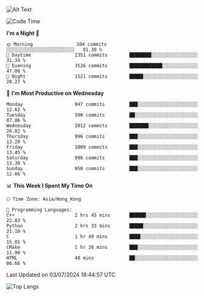![Alt Text](https://media.tenor.com/3Gehha8RO-sAAAAC/goose-dance.gif)

<!--START_SECTION:waka-->
![Code Time](http://img.shields.io/badge/Code%20Time-199%20hrs%202%20mins-blue)

**I'm a Night 🦉** 

```text
🌞 Morning                104 commits         ░░░░░░░░░░░░░░░░░░░░░░░░░   01.39 % 
🌆 Daytime                2351 commits        ████████░░░░░░░░░░░░░░░░░   31.34 % 
🌃 Evening                3526 commits        ████████████░░░░░░░░░░░░░   47.00 % 
🌙 Night                  1521 commits        █████░░░░░░░░░░░░░░░░░░░░   20.27 % 
```
📅 **I'm Most Productive on Wednesday** 

```text
Monday                   947 commits         ███░░░░░░░░░░░░░░░░░░░░░░   12.62 % 
Tuesday                  590 commits         ██░░░░░░░░░░░░░░░░░░░░░░░   07.86 % 
Wednesday                2012 commits        ███████░░░░░░░░░░░░░░░░░░   26.82 % 
Thursday                 996 commits         ███░░░░░░░░░░░░░░░░░░░░░░   13.28 % 
Friday                   1009 commits        ███░░░░░░░░░░░░░░░░░░░░░░   13.45 % 
Saturday                 998 commits         ███░░░░░░░░░░░░░░░░░░░░░░   13.30 % 
Sunday                   950 commits         ███░░░░░░░░░░░░░░░░░░░░░░   12.66 % 
```


📊 **This Week I Spent My Time On** 

```text
🕑︎ Time Zone: Asia/Hong_Kong

💬 Programming Languages: 
C++                      2 hrs 45 mins       ██████░░░░░░░░░░░░░░░░░░░   22.83 % 
Python                   2 hrs 33 mins       █████░░░░░░░░░░░░░░░░░░░░   21.10 % 
C                        1 hr 49 mins        ████░░░░░░░░░░░░░░░░░░░░░   15.01 % 
CMake                    1 hr 26 mins        ███░░░░░░░░░░░░░░░░░░░░░░   11.90 % 
HTML                     48 mins             ██░░░░░░░░░░░░░░░░░░░░░░░   06.66 % 
```


 Last Updated on 03/07/2024 18:44:57 UTC
<!--END_SECTION:waka-->

![Top Langs](https://github-readme-stats-rose-phi.vercel.app/api/top-langs/?username=jxncted\&layout=compact&hide=c,assembly,jupyter%20notebook)
